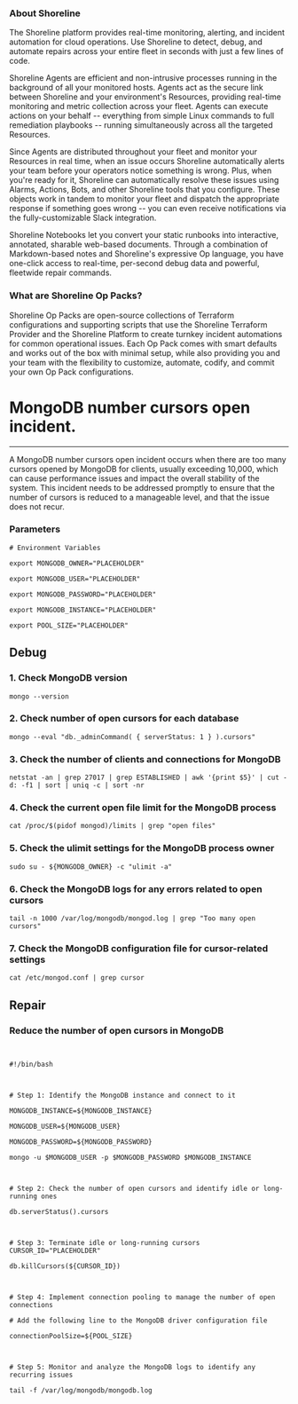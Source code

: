 
### About Shoreline
The Shoreline platform provides real-time monitoring, alerting, and incident automation for cloud operations. Use Shoreline to detect, debug, and automate repairs across your entire fleet in seconds with just a few lines of code.

Shoreline Agents are efficient and non-intrusive processes running in the background of all your monitored hosts. Agents act as the secure link between Shoreline and your environment's Resources, providing real-time monitoring and metric collection across your fleet. Agents can execute actions on your behalf -- everything from simple Linux commands to full remediation playbooks -- running simultaneously across all the targeted Resources.

Since Agents are distributed throughout your fleet and monitor your Resources in real time, when an issue occurs Shoreline automatically alerts your team before your operators notice something is wrong. Plus, when you're ready for it, Shoreline can automatically resolve these issues using Alarms, Actions, Bots, and other Shoreline tools that you configure. These objects work in tandem to monitor your fleet and dispatch the appropriate response if something goes wrong -- you can even receive notifications via the fully-customizable Slack integration.

Shoreline Notebooks let you convert your static runbooks into interactive, annotated, sharable web-based documents. Through a combination of Markdown-based notes and Shoreline's expressive Op language, you have one-click access to real-time, per-second debug data and powerful, fleetwide repair commands.

### What are Shoreline Op Packs?
Shoreline Op Packs are open-source collections of Terraform configurations and supporting scripts that use the Shoreline Terraform Provider and the Shoreline Platform to create turnkey incident automations for common operational issues. Each Op Pack comes with smart defaults and works out of the box with minimal setup, while also providing you and your team with the flexibility to customize, automate, codify, and commit your own Op Pack configurations.

# MongoDB number cursors open incident.
---

A MongoDB number cursors open incident occurs when there are too many cursors opened by MongoDB for clients, usually exceeding 10,000, which can cause performance issues and impact the overall stability of the system. This incident needs to be addressed promptly to ensure that the number of cursors is reduced to a manageable level, and that the issue does not recur.

### Parameters
```shell
# Environment Variables

export MONGODB_OWNER="PLACEHOLDER"

export MONGODB_USER="PLACEHOLDER"

export MONGODB_PASSWORD="PLACEHOLDER"

export MONGODB_INSTANCE="PLACEHOLDER"

export POOL_SIZE="PLACEHOLDER"

```

## Debug

### 1. Check MongoDB version
```shell
mongo --version
```

### 2. Check number of open cursors for each database
```shell
mongo --eval "db._adminCommand( { serverStatus: 1 } ).cursors"
```

### 3. Check the number of clients and connections for MongoDB
```shell
netstat -an | grep 27017 | grep ESTABLISHED | awk '{print $5}' | cut -d: -f1 | sort | uniq -c | sort -nr
```

### 4. Check the current open file limit for the MongoDB process
```shell
cat /proc/$(pidof mongod)/limits | grep "open files"
```

### 5. Check the ulimit settings for the MongoDB process owner
```shell
sudo su - ${MONGODB_OWNER} -c "ulimit -a"
```

### 6. Check the MongoDB logs for any errors related to open cursors
```shell
tail -n 1000 /var/log/mongodb/mongod.log | grep "Too many open cursors"
```

### 7. Check the MongoDB configuration file for cursor-related settings
```shell
cat /etc/mongod.conf | grep cursor
```

## Repair

### Reduce the number of open cursors in MongoDB

```shell


#!/bin/bash



# Step 1: Identify the MongoDB instance and connect to it

MONGODB_INSTANCE=${MONGODB_INSTANCE}

MONGODB_USER=${MONGODB_USER}

MONGODB_PASSWORD=${MONGODB_PASSWORD}

mongo -u $MONGODB_USER -p $MONGODB_PASSWORD $MONGODB_INSTANCE



# Step 2: Check the number of open cursors and identify idle or long-running ones

db.serverStatus().cursors



# Step 3: Terminate idle or long-running cursors
CURSOR_ID="PLACEHOLDER"

db.killCursors(${CURSOR_ID})



# Step 4: Implement connection pooling to manage the number of open connections

# Add the following line to the MongoDB driver configuration file

connectionPoolSize=${POOL_SIZE}



# Step 5: Monitor and analyze the MongoDB logs to identify any recurring issues

tail -f /var/log/mongodb/mongodb.log


```